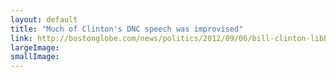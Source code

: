 ```yaml
---
layout: default
title: "Much of Clinton's DNC speech was improvised"
link: http://bostonglobe.com/news/politics/2012/09/06/bill-clinton-libbed-some-hi…le-lines-democratic-convention-speech/oHXPUYc1Txx4SKQCWi6TUO/igraphic.html
largeImage: 
smallImage: 
---
```


